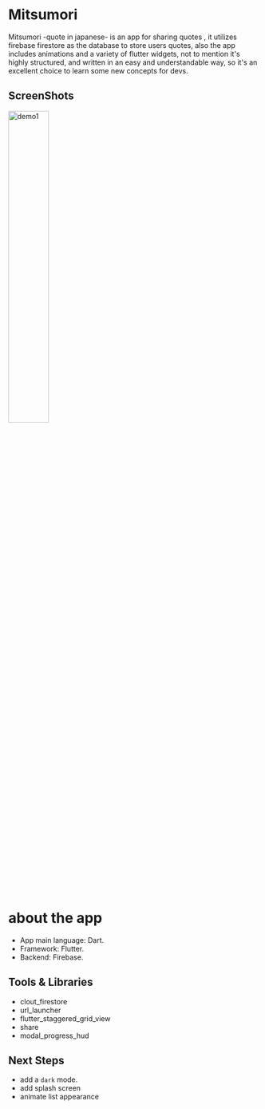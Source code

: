 # Mitsumori
 
Mitsumori -quote in japanese- is an app for sharing quotes , it utilizes firebase firestore as the database to store users quotes,
also the app includes animations and a variety of flutter widgets, not to mention it's highly structured,
 and written in an easy and understandable way, so it's an excellent choice to learn some new
concepts for devs.

## ScreenShots 
<img src="demo/demo.gif" alt="demo1" width="40%"/>

# about the app
* App main language: Dart.
* Framework: Flutter.
* Backend: Firebase.


## Tools & Libraries
* clout_firestore
* url_launcher
* flutter_staggered_grid_view
* share
* modal_progress_hud

## Next Steps
* add a `dark` mode.
* add splash screen
* animate list appearance





